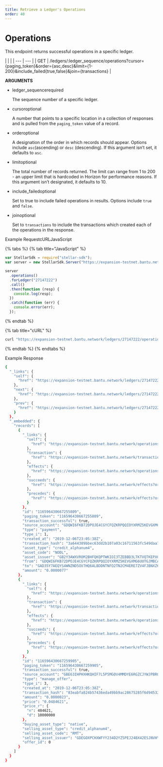 ```yaml
---
title: Retrieve a Ledger's Operations
order: 40
---
```


# Operations

This endpoint returns successful operations in a specific ledger.

 \| \| \| \| --- \| --- \| \| GET \| /ledgers/:ledger\_sequence/operations?cursor={paging\_token}&order={asc,desc}&limit={1-200}&include\_failed{true,false}&join={transactions} \|



**ARGUMENTS**

* ledger\_sequencerequired

  The sequence number of a specific ledger.

* cursoroptional

  A number that points to a specific location in a collection of responses and is pulled from the `paging_token` value of a record.

* orderoptional

  A designation of the order in which records should appear. Options include `asc`\(ascending\) or `desc` \(descending\). If this argument isn’t set, it defaults to `asc`.

* limitoptional

  The total number of records returned. The limit can range from 1 to 200 - an upper limit that is hardcoded in Horizon for performance reasons. If this argument isn’t designated, it defaults to 10.

* include\_failedoptional

  Set to true to include failed operations in results. Options include `true` and `false`.

* joinoptional

  Set to `transactions` to include the transactions which created each of the operations in the response.

Example RequestcURLJavaScript

{% tabs %}
{% tab title="JavaScript" %}
```javascript
var StellarSdk = require("stellar-sdk");
var server = new StellarSdk.Server("https://expansion-testnet.bantu.network");

server
  .operations()
  .forLedger("27147222")
  .call()
  .then(function (resp) {
    console.log(resp);
  })
  .catch(function (err) {
    console.error(err);
  });
```
{% endtab %}

{% tab title="cURL" %}
```bash
curl "https://expansion-testnet.bantu.network/ledgers/27147222/operations?limit=2"
```
{% endtab %}
{% endtabs %}

Example Response  


```bash
{
  "_links": {
    "self": {
      "href": "https://expansion-testnet.bantu.network/ledgers/27147222/operations?cursor=\u0026limit=2\u0026order=asc"
    },
    "next": {
      "href": "https://expansion-testnet.bantu.network/ledgers/27147222/operations?cursor=116596430667259905\u0026limit=2\u0026order=asc"
    },
    "prev": {
      "href": "https://expansion-testnet.bantu.network/ledgers/27147222/operations?cursor=116596430667255809\u0026limit=2\u0026order=desc"
    }
  },
  "_embedded": {
    "records": [
      {
        "_links": {
          "self": {
            "href": "https://expansion-testnet.bantu.network/operations/116596430667255809"
          },
          "transaction": {
            "href": "https://expansion-testnet.bantu.network/transactions/3a644389bbec63dd2b107a03c16711563fc549daa7b7f56f951a2e470f81f2e0"
          },
          "effects": {
            "href": "https://expansion-testnet.bantu.network/operations/116596430667255809/effects"
          },
          "succeeds": {
            "href": "https://expansion-testnet.bantu.network/effects?order=desc\u0026cursor=116596430667255809"
          },
          "precedes": {
            "href": "https://expansion-testnet.bantu.network/effects?order=asc\u0026cursor=116596430667255809"
          }
        },
        "id": "116596430667255809",
        "paging_token": "116596430667255809",
        "transaction_successful": true,
        "source_account": "GDQWI6FKB72DPOJE4CGYCFQZKRPQQIOYXRMZ5KEVGXMG6UUTGJMBCASH",
        "type": "payment",
        "type_i": 1,
        "created_at": "2019-12-06T23:05:38Z",
        "transaction_hash": "3a644389bbec63dd2b107a03c16711563fc549daa7b7f56f951a2e470f81f2e0",
        "asset_type": "credit_alphanum4",
        "asset_code": "NODL",
        "asset_issuer": "GB2Y3AWXVROM2BHFQKQPTWKIOI3TZEBBD3LTKTVQTKEPXGOBE742NODL",
        "from": "GDQWI6FKB72DPOJE4CGYCFQZKRPQQIOYXRMZ5KEVGXMG6UUTGJMBCASH",
        "to": "GAD35Y7AEQYS4WNZND5OV7HQ6ALBDDNTNFO2TN2CM4ERE7ZV4FJBNXZ6",
        "amount": "0.0000077"
      },
      {
        "_links": {
          "self": {
            "href": "https://expansion-testnet.bantu.network/operations/116596430667259905"
          },
          "transaction": {
            "href": "https://expansion-testnet.bantu.network/transactions/83eabfa824b57436eda49bb9ac28675285f6d945325f69db41792078a83d3479"
          },
          "effects": {
            "href": "https://expansion-testnet.bantu.network/operations/116596430667259905/effects"
          },
          "succeeds": {
            "href": "https://expansion-testnet.bantu.network/effects?order=desc\u0026cursor=116596430667259905"
          },
          "precedes": {
            "href": "https://expansion-testnet.bantu.network/effects?order=asc\u0026cursor=116596430667259905"
          }
        },
        "id": "116596430667259905",
        "paging_token": "116596430667259905",
        "transaction_successful": true,
        "source_account": "GBE63IHPHXHKQHIF7L5P5MGOV4MMDYE6RGZCJYWJPBRQZDJ5MOAPOX7A",
        "type": "manage_offer",
        "type_i": 3,
        "created_at": "2019-12-06T23:05:38Z",
        "transaction_hash": "83eabfa824b57436eda49bb9ac28675285f6d945325f69db41792078a83d3479",
        "amount": "0.0000023",
        "price": "0.0484621",
        "price_r": {
          "n": 484621,
          "d": 10000000
        },
        "buying_asset_type": "native",
        "selling_asset_type": "credit_alphanum4",
        "selling_asset_code": "RMT",
        "selling_asset_issuer": "GDEGOXPCHXWFYY234D2YZSPEJ24BX42ESJNVHY5H7TWWQSYRN5ZKZE3N",
        "offer_id": 0
      }
    ]
  }
}
```

